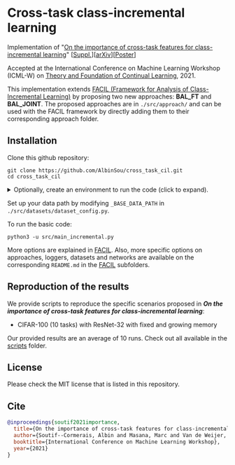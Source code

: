 # Cross-task class-incremental learning
Implementation of "[On the importance of cross-task features for class-incremental learning](https://drive.google.com/file/d/1Ygg18cKyTFXjBChung4uHs58w2bHYY_X/view)" 
[[Suppl.](https://drive.google.com/file/d/1npoxgZL43FIq0p4coIqxQ0xITgfAMzE0/view)][[arXiv](https://arxiv.org/abs/2106.11930)][[Poster](./docs/poster_ICML_workshop_2021.pdf)]

Accepted at the International Conference on Machine Learning Workshop (ICML-W) on
[Theory and Foundation of Continual Learning](https://sites.google.com/view/cl-theory-icml2021), 2021.

This implementation extends [FACIL (Framework for Analysis of Class-Incremental Learning)](https://github.com/mmasana/FACIL)
by proposing two new approaches: **BAL_FT** and **BAL_JOINT**. The proposed approaches are in `./src/approach/` and can
be used with the FACIL framework by directly adding them to their corresponding approach folder.

## Installation
Clone this github repository:
```
git clone https://github.com/AlbinSou/cross_task_cil.git
cd cross_task_cil
```

<details>
  <summary>Optionally, create an environment to run the code (click to expand).</summary>

  ### Using a conda environment
  Development environment based on Conda distribution. All dependencies are in `environment.yml` file.

  #### Create env
  To create a new environment check out the repository and type: 
  ```
  conda env create --file environment.yml --name crosstask
  ```
  *Notice:* set the appropriate version of your CUDA driver for `cudatoolkit` in `environment.yml`.

  #### Environment activation/deactivation
  ```
  conda activate crosstask
  conda deactivate
  ```

</details>

Set up your data path by modifying `_BASE_DATA_PATH` in `./src/datasets/dataset_config.py`.

To run the basic code:
```
python3 -u src/main_incremental.py
```
More options are explained in [FACIL](https://github.com/mmasana/FACIL). Also, more specific options on approaches,
loggers, datasets and networks are available on the corresponding `README.md` in the
[FACIL](https://github.com/mmasana/FACIL) subfolders.

## Reproduction of the results
We provide scripts to reproduce the specific scenarios proposed in 
_**On the importance of cross-task features for class-incremental learning**_:

* CIFAR-100 (10 tasks) with ResNet-32 with fixed and growing memory

Our provided results are an average of 10 runs. Check out all available in the [scripts](./scripts) folder.

## License
Please check the MIT license that is listed in this repository.

## Cite
```bibtex
@inproceedings{soutif2021importance,
  title={On the importance of cross-task features for class-incremental learning},
  author={Soutif--Cormerais, Albin and Masana, Marc and Van de Weijer, Joost and Twardowski, Bart{\l}omiej},
  booktitle={International Conference on Machine Learning Workshop},
  year={2021}
}
```
